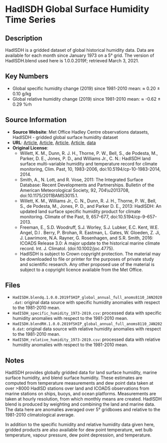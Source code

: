 
# HadISDH Global Surface Humidity Time Series

## Description
HadISDH is a gridded dataset of global historical humidity data. Data are available for each month since January 1973 on a 5° grid. The version of HadISDH.blend used here is 1.0.0.2019f; retrieved March 3, 2021.

## Key Numbers
* Global specific humidity change (2019) since 1981-2010 mean: ≈ 0.20 ± 0.10 g/kg
* Global relative humidity change (2019) since 1981-2010 mean: ≈ -0.62 ± 0.29 %rh

## Source Information
* **Source Website**: Met Office Hadley Centre observations datasets, HadISDH - gridded global surface humidity dataset
* **URL**: [Article](https://doi.org/10.5194/cp-10-1983-2014), [Article](https://doi.org/10.1175/2011BAMS3015.1), [Article](https://doi.org/10.5194/cp-9-657-2013), [Article](https://doi.org/10.1002/joc.4775), [data](https://www.metoffice.gov.uk/hadobs/hadisdh/onlinematerialBLEND1002020.html)
* **Original License**:
  - Willett, K. M., Dunn, R. J. H., Thorne, P. W., Bell, S., de Podesta, M., Parker, D. E., Jones, P. D., and Williams Jr., C. N.: HadISDH land surface multi-variable humidity and temperature record for climate monitoring, Clim. Past, 10, 1983-2006, doi:10.5194/cp-10-1983-2014, 2014.
  - Smith, A., N. Lott, and R. Vose, 2011: The Integrated Surface Database: Recent Developments and Partnerships. Bulletin of the American Meteorological Society, 92, 704\u2013708, doi:10.1175/2011BAMS3015.1.
  - Willett, K. M., Williams Jr., C. N., Dunn, R. J. H., Thorne, P. W., Bell, S., de Podesta, M., Jones, P. D., and Parker D. E., 2013: HadISDH: An updated land surface specific humidity product for climate monitoring. Climate of the Past, 9, 657-677, doi:10.5194/cp-9-657-2013.
  - Freeman, E., S.D. Woodruff, S.J. Worley, S.J. Lubker, E.C. Kent, W.E. Angel, D.I . Berry, P. Brohan, R. Eastman, L. Gates, W. Gloeden, Z. Ji, J. Lawrimore, N.A. Rayner, G. Rosenhagen, and S.R. Smith, 2016: ICOADS Release 3.0: A major update to the historical marine climate record. Int. J. Climatol. (doi:10.1002/joc.4775).
  - HadISDH is subject to Crown copyright protection. The material may be downloaded to file or printer for the purposes of private study and scientific research. Any other proposed use of the material is subject to a copyright licence available from the Met Office.

## Files
* `HadISDH.blendq.1.0.0.2019fSHIP_global_annual_full_anoms8110_JAN2020.dat`: original data source with specific humidity anomalies with respect to the 1981-2010 mean.
* `HadISDH_specific_humidity_1973-2019.csv`: processed data with specific humidity anomalies with respect to the 1981-2010 mean.
* `HadISDH.blendRH.1.0.0.2019fSHIP_global_annual_full_anoms8110_JAN2020.dat`: original data source with relative humidity anomalies with respect to the 1981-2010 mean.
* `HadISDH_relative_humidity_1973-2019.csv`: processed data with relative humidity anomalies with respect to the 1981-2010 mean.

## Notes
HadISDH provides globally gridded data for land surface humidity, marine surface humidity, and blend surface humidity. These estimates are computed from temperature measurements and dew point data taken at over >8000 HadISD stations over land and ICOADS observations from marine stations on ships, buoys, and ocean platforms. Measurements are taken at hourly resolution, from which monthly means are created. HadISDH blend is produced by weighting and combining the land and marine data. The data here are anomalies averaged over 5° gridboxes and relative to the 1981-2010 climatological average. 

In addition to the specific humidity and relative humidity data given here, gridded products are also available for dew point temperature, wet bulb temperature, vapour pressure, dew point depression, and temperature.
